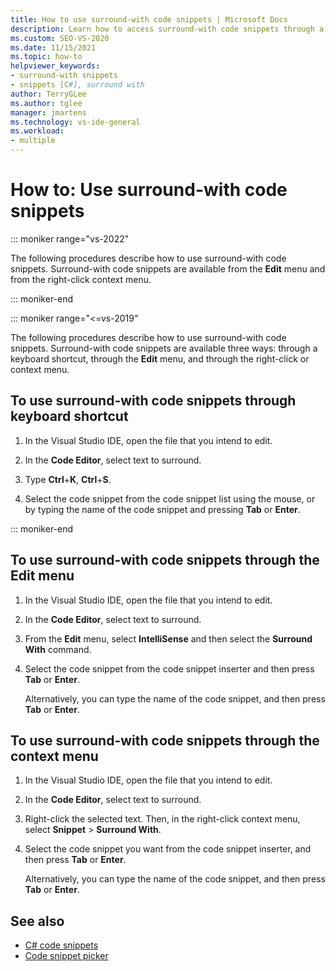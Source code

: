 ```yaml
---
title: How to use surround-with code snippets | Microsoft Docs
description: Learn how to access surround-with code snippets through a keyboard shortcut, on the Edit menu, or on a right-click or context menu.
ms.custom: SEO-VS-2020
ms.date: 11/15/2021
ms.topic: how-to
helpviewer_keywords:
- surround-with snippets
- snippets [C#], surround with
author: TerryGLee
ms.author: tglee
manager: jmartens
ms.technology: vs-ide-general
ms.workload:
- multiple
---
```

# How to: Use surround-with code snippets

::: moniker range="vs-2022"

The following procedures describe how to use surround-with code snippets. Surround-with code snippets are available from the **Edit** menu and from the right-click context menu.

::: moniker-end

::: moniker range="<=vs-2019"

The following procedures describe how to use surround-with code snippets. Surround-with code snippets are available three ways: through a keyboard shortcut, through the **Edit** menu, and through the right-click or context menu.

## To use surround-with code snippets through keyboard shortcut

1. In the Visual Studio IDE, open the file that you intend to edit.

1. In the **Code Editor**, select text to surround.

1. Type **Ctrl**+**K**, **Ctrl**+**S**.

1. Select the code snippet from the code snippet list using the mouse, or by typing the name of the code snippet and pressing **Tab** or **Enter**.

::: moniker-end

## To use surround-with code snippets through the Edit menu

1. In the Visual Studio IDE, open the file that you intend to edit.

1. In the **Code Editor**, select text to surround.

1. From the **Edit** menu, select **IntelliSense** and then select the **Surround With** command.

1. Select the code snippet from the code snippet inserter and then press **Tab** or **Enter**.

     Alternatively, you can type the name of the code snippet, and then press **Tab** or **Enter**.

## To use surround-with code snippets through the context menu

1. In the Visual Studio IDE, open the file that you intend to edit.

1. In the **Code Editor**, select text to surround.

1. Right-click the selected text. Then, in the right-click context menu, select **Snippet** > **Surround With**.

1. Select the code snippet you want from the code snippet inserter, and then press **Tab** or **Enter**.

     Alternatively, you can type the name of the code snippet, and then press **Tab** or **Enter**.

## See also

- [C# code snippets](../ide/visual-csharp-code-snippets.md)
- [Code snippet picker](../ide/reference/code-snippet-picker.md)
